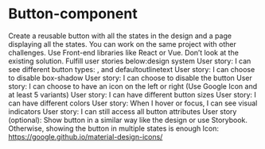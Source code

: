 # Button-component
Create a reusable button with all the states in the design and a page displaying all the states. You can work on the same project with other challenges. Use Front-end libraries like React or Vue. Don’t look at the existing solution. Fulfill user stories below:design system  User story: I can see different button types: , and defaultoutlinetext User story: I can choose to disable box-shadow User story: I can choose to disable the button User story: I can choose to have an icon on the left or right (Use Google Icon and at least 5 variants) User story: I can have different button sizes User story: I can have different colors User story: When I hover or focus, I can see visual indicators User story: I can still access all button attributes User story (optional): Show button in a similar way like the design or use Storybook. Otherwise, showing the button in multiple states is enough Icon: https://google.github.io/material-design-icons/

